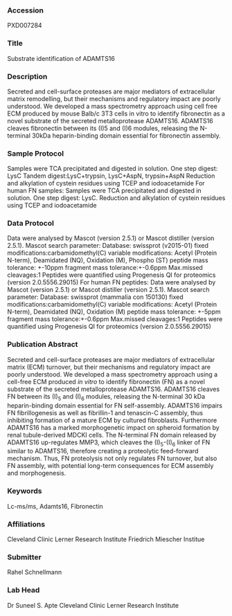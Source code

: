 ### Accession
PXD007284

### Title
Substrate identification of ADAMTS16

### Description
Secreted and cell-surface proteases are major mediators of extracellular matrix remodelling, but their mechanisms and regulatory impact are poorly understood. We developed a mass spectrometry approach using cell free ECM produced by mouse Balb/c 3T3 cells in vitro to identify fibronectin as a novel substrate of the secreted metalloprotease ADAMTS16. ADAMTS16 cleaves fibronectin between its (I)5 and (I)6 modules, releasing the N-terminal 30kDa heparin-binding domain essential for fibronectin assembly.

### Sample Protocol
Samples were TCA precipitated and digested in solution. One step digest: LysC Tandem digest:LysC+trypsin, LysC+AspN, trypsin+AspN Reduction and alkylation of cystein residues using TCEP and iodoacetamide  For human FN samples: Samples were TCA precipitated and digested in solution. One step digest: LysC. Reduction and alkylation of cystein residues using TCEP and iodoacetamide

### Data Protocol
Data were analysed by Mascot (version 2.5.1) or Mascot distiller (version 2.5.1). Mascot search parameter: Database: swissprot (v2015-01) fixed modifications:carbamidomethyl(C) variable modifications: Acetyl (Protein N-term), Deamidated (NQ), Oxidation (M), Phospho (ST) peptide mass tolerance: +-10ppm fragment mass tolerance:+-0.6ppm Max.missed cleavages:1  Peptides were quantified using Progenesis QI for proteomics (version 2.0.5556.29015)  For human FN peptides: Data were analysed by Mascot (version 2.5.1) or Mascot distiller (version 2.5.1). Mascot search parameter: Database: swissprot (mammalia con 150130) fixed modifications:carbamidomethyl(C) variable modifications: Acetyl (Protein N-term), Deamidated (NQ), Oxidation (M) peptide mass tolerance: +-5ppm fragment mass tolerance:+-0.6ppm Max.missed cleavages:1  Peptides were quantified using Progenesis QI for proteomics (version 2.0.5556.29015)

### Publication Abstract
Secreted and cell-surface proteases are major mediators of extracellular matrix (ECM) turnover, but their mechanisms and regulatory impact are poorly understood. We developed a mass spectrometry approach using a cell-free ECM produced <i>in vitro</i> to identify fibronectin (FN) as a novel substrate of the secreted metalloprotease ADAMTS16. ADAMTS16 cleaves FN between its (I)<sub>5</sub> and (I)<sub>6</sub> modules, releasing the N-terminal 30 kDa heparin-binding domain essential for FN self-assembly. ADAMTS16 impairs FN fibrillogenesis as well as fibrillin-1 and tenascin-C assembly, thus inhibiting formation of a mature ECM by cultured fibroblasts. Furthermore ADAMTS16 has a marked morphogenetic impact on spheroid formation by renal tubule-derived MDCKI cells. The N-terminal FN domain released by ADAMTS16 up-regulates MMP3, which cleaves the (I)<sub>5</sub>-(I)<sub>6</sub> linker of FN similar to ADAMTS16, therefore creating a proteolytic feed-forward mechanism. Thus, FN proteolysis not only regulates FN turnover, but also FN assembly, with potential long-term consequences for ECM assembly and morphogenesis.

### Keywords
Lc-ms/ms, Adamts16, Fibronectin

### Affiliations
Cleveland Clinic Lerner Research Institute
Friedrich Miescher Institue

### Submitter
Rahel Schnellmann

### Lab Head
Dr Suneel S. Apte
Cleveland Clinic Lerner Research Institute


